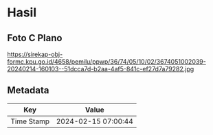 # Hasil

## Foto C Plano

https://sirekap-obj-formc.kpu.go.id/4658/pemilu/ppwp/36/74/05/10/02/3674051002039-20240214-160103--51dcca7d-b2aa-4af5-841c-ef27d7a79282.jpg


## Metadata

| Key        | Value               |
| ---------- | ------------------- |
| Time Stamp | 2024-02-15 07:00:44 |



